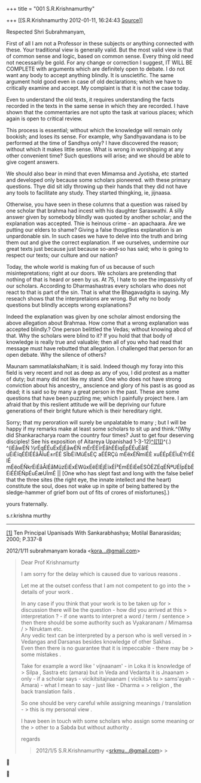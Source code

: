 +++
title = "001 S.R.Krishnamurthy"

+++
[[S.R.Krishnamurthy	2012-01-11, 16:24:43 [Source](https://groups.google.com/g/bvparishat/c/iZPY4IFe_nU)]]



Respected Shri Subrahmanyam,



First of all I am not a Professor in these subjects or anything connected with these. Your traditional view is generally valid. But the most valid view is that of common sense and logic, based on common sense. Every thing old need not necessarily be gold. For any change or correction I suggest, IT WILL BE COMPLETE with arguments which are definitely open to debate. I do not want any body to accept anything blindly. It is unscietific. The same argument hold good even in case of old declarations; which we have to critically examine and accept. My complaint is that it is not the case today.



Even to understand the old texts, it requires understanding the facts recorded in the texts in the same sense in which they are recorded. I have shown that the commentaries are not upto the task at various places; which again is open to critical review.

This process is essential; without which the knowledge will remain only bookish; and loses its sense. For example, why Sandhyavandana is to be performed at the time of Sandhya only? I have discovered the reason; without which it makes little sense. What is wrong in worshipping at any other convenient time? Such questions will arise; and we should be able to give cogent answers.



We should also bear in mind that even Mimamsa and Jyotisha, etc started and developed only because some scholars pioneered. with these primary questions. Thye did sit idly throwing up their hands that they did not have any tools to facilitate any study. They started thingking, ie, jijnaasa.



Otherwise, you have seen in these columns that a question was raised by one scholar that brahma had incest with his daughter Saraswathi. A silly answer given by somebody blindly was quoted by another scholar; and the explanation was accepted. Thie is heinous crime - an apachaara. Are we putting our elders to shame? Giving a false thougtless explanation is an unpardonable sin. In such cases we have to delve into the truth and bring them out and give the correct explanation. If we ourselves, undermine our great texts just because just because so-and-so has said; who is going to respect our texts; our culture and our nation?



Today, the whole world is making fun of us because of such misintepretations; right at our doors. We scholars are pretending that nothing of that is heard or seen by us. At 75, I hate to see the impassivity of our scholars. According to Dharmashastras every scholars who does not react to that is part of the sin. That is what the Bhagavadgita is saying. My reseach shows that the interpretaions are wrong. But why no body questions but blindly accepts wrong explanations?



Indeed the explanation was given by one scholar almost endorsing the above allegation about Brahmaa. How come that a wrong explanation was accepted blindly.? One person belittled the Vedas; without knowing abcd of that. Why the scholars were blind to it? If you hold that that body of knowledge is really true and valuable; then all of you who had read that message must have rebutted that allegation. I challenged that person for an open debate. Why the silence of others?

Maunam sammatilakshaNam; it is said. Indeed though my foray into this field is very recent and not as deep as any of you, I did protest as a matter of duty; but many did not like my stand. One who does not have strong conviction about his ancestry,, anscience and glory of his past is as good as dead; it is said so by many a great person in the past. These are some questions that have been puzzling me; which I painfully project here. I am afraid that by this reslient attitude we will be depriving our future generations of their bright future which is their hereditary right.



Sorry; that my peroration will surely be unpalatable to many ; but I will be happy if my remarks make at least some scholars to sit up and think.^(Why did Shankaracharya roam the country four times? Just to get four deserving disciples! See his exposition of Aitareya Upanishad 1-3-12)[^(\[1\])](https://mail.google.com/mail/html/compose/static_files/blank_quirks.html#_ftn1)^(.) ^(iÉåwÉÑ ½rÉqÉÉuÉxÉjÉåwÉÑ mÉrÉÉïrÉåhÉÉiqÉpÉÉuÉålÉ uÉiÉïqÉÉlÉÉåÅÌuÉ±rÉÉ SÏbÉïMüÉsÉÇ aÉÉRÇû mÉëxÉÑmiÉÈ xuÉÉpÉÉÌuÉYrÉÉ lÉ mÉëoÉÑkrÉiÉåÅlÉåMüzÉiÉxÉWûxÉëÉlÉjÉïxÉÍ³ÉmÉÉiÉeÉSÒÈZÉqÉÑªUÉÍpÉbÉÉiÉÉlÉÑpÉuÉæUÌmÉ \|\| \[One who has slept fast and long with the false belief that the three sites (the right eye, the innate intellect and the heart) constitute the soul, does not wake up in spite of being battered by the sledge-hammer of grief born out of fits of crores of misfortunes\].)





yours fraternally.

s.r.krishna murthy  

------------------------------------------------------------------------

[\[1\]](https://mail.google.com/mail/html/compose/static_files/blank_quirks.html#_ftnref1) Ten Principal Upanisads With Sankarabhashya; Motilal Banarasidas; 2000; P.337-8



  


  

  


2012/1/11 subrahmanyam korada \<[kora...@gmail.com]()\>  

> Dear Prof Krishnamurty  
>   
> I am sorry for the delay which is caused due to various reasons .  
>   
> Let me at the outset confess that I am not competent to go into the > details of your work .  
>   
> In any case if you think that your work is to be taken up for > discussion there will be the question - how did you arrived at this > interpretation ? - if one wants to interpret a word / term / sentence > then there should be some authority such as Vyakaranam / Mimamsa / > Niruktam etc.  
> Any vedic text can be interpreted by a person who is well versed in > Vedangas and Darsanas besides knowledge of other Sakhas .  
> Even then there is no guarantee that it is impeccable - there may be > some mistakes .  
>   
> Take for example a word like ' vijnaanam' - in Loka it is knowledge of > Silpa , Sastra etc (amara) but in Veda and Vedanta it is Jnaanam > only - if a scholar says - vicikitsitajnaanam ( vicikitsA tu > sams'ayah - Amara) - what I mean to say - just like - Dharma = > religion , the back translation fails .  
>   
> So one should be very careful while assigning meanings / translation - > this is my personal view .  
>   
> I have been in touch with some scholars who assign some meaning or the > other to a Sabda but without authority .  
>   
> regards  
>   
> > 
> > 2012/1/5 S.R.Krishnamurthy \<[srkmu...@gmail.com]()\> >
> 





